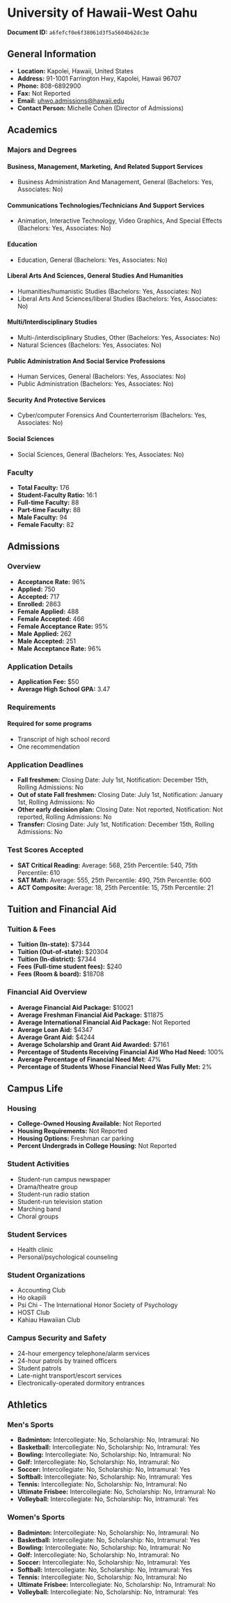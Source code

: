 # University of Hawaii-West Oahu

**Document ID:** `a6fefcf0e6f38061d3f5a5604b62dc3e`

## General Information

- **Location:** Kapolei, Hawaii, United States
- **Address:** 91-1001 Farrington Hwy, Kapolei, Hawaii 96707
- **Phone:** 808-6892900
- **Fax:** Not Reported
- **Email:** uhwo.admissions@hawaii.edu
- **Contact Person:** Michelle Cohen (Director of Admissions)

## Academics

### Majors and Degrees

#### Business, Management, Marketing, And Related Support Services

- Business Administration And Management, General (Bachelors: Yes, Associates: No)

#### Communications Technologies/Technicians And Support Services

- Animation, Interactive Technology, Video Graphics, And Special Effects (Bachelors: Yes, Associates: No)

#### Education

- Education, General (Bachelors: Yes, Associates: No)

#### Liberal Arts And Sciences, General Studies And Humanities

- Humanities/humanistic Studies (Bachelors: Yes, Associates: No)
- Liberal Arts And Sciences/liberal Studies (Bachelors: Yes, Associates: No)

#### Multi/Interdisciplinary Studies

- Multi-/interdisciplinary Studies, Other (Bachelors: Yes, Associates: No)
- Natural Sciences (Bachelors: Yes, Associates: No)

#### Public Administration And Social Service Professions

- Human Services, General (Bachelors: Yes, Associates: No)
- Public Administration (Bachelors: Yes, Associates: No)

#### Security And Protective Services

- Cyber/computer Forensics And Counterterrorism (Bachelors: Yes, Associates: No)

#### Social Sciences

- Social Sciences, General (Bachelors: Yes, Associates: No)

### Faculty

- **Total Faculty:** 176
- **Student-Faculty Ratio:** 16:1
- **Full-time Faculty:** 88
- **Part-time Faculty:** 88
- **Male Faculty:** 94
- **Female Faculty:** 82

## Admissions

### Overview

- **Acceptance Rate:** 96%
- **Applied:** 750
- **Accepted:** 717
- **Enrolled:** 2863
- **Female Applied:** 488
- **Female Accepted:** 466
- **Female Acceptance Rate:** 95%
- **Male Applied:** 262
- **Male Accepted:** 251
- **Male Acceptance Rate:** 96%

### Application Details

- **Application Fee:** $50
- **Average High School GPA:** 3.47

### Requirements

#### Required for some programs

- Transcript of high school record
- One recommendation

### Application Deadlines

- **Fall freshmen:** Closing Date: July 1st, Notification: December 15th, Rolling Admissions: No
- **Out of state Fall freshmen:** Closing Date: July 1st, Notification: January 1st, Rolling Admissions: No
- **Other early decision plan:** Closing Date: Not reported, Notification: Not reported, Rolling Admissions: No
- **Transfer:** Closing Date: July 1st, Notification: December 15th, Rolling Admissions: No

### Test Scores Accepted

- **SAT Critical Reading:** Average: 568, 25th Percentile: 540, 75th Percentile: 610
- **SAT Math:** Average: 555, 25th Percentile: 490, 75th Percentile: 600
- **ACT Composite:** Average: 18, 25th Percentile: 15, 75th Percentile: 21

## Tuition and Financial Aid

### Tuition & Fees

- **Tuition (In-state):** $7344
- **Tuition (Out-of-state):** $20304
- **Tuition (In-district):** $7344
- **Fees (Full-time student fees):** $240
- **Fees (Room & board):** $18708

### Financial Aid Overview

- **Average Financial Aid Package:** $10021
- **Average Freshman Financial Aid Package:** $11875
- **Average International Financial Aid Package:** Not Reported
- **Average Loan Aid:** $4347
- **Average Grant Aid:** $4244
- **Average Scholarship and Grant Aid Awarded:** $7161
- **Percentage of Students Receiving Financial Aid Who Had Need:** 100%
- **Average Percentage of Financial Need Met:** 47%
- **Percentage of Students Whose Financial Need Was Fully Met:** 2%

## Campus Life

### Housing

- **College-Owned Housing Available:** Not Reported
- **Housing Requirements:** Not Reported
- **Housing Options:** Freshman car parking
- **Percent Undergrads in College Housing:** Not Reported

### Student Activities

- Student-run campus newspaper
- Drama/theatre group
- Student-run radio station
- Student-run television station
- Marching band
- Choral groups

### Student Services

- Health clinic
- Personal/psychological counseling

### Student Organizations

- Accounting Club
- Ho okapili
- Psi Chi - The International Honor Society of Psychology
- HOST Club
- Kahiau Hawaiian Club

### Campus Security and Safety

- 24-hour emergency telephone/alarm services
- 24-hour patrols by trained officers
- Student patrols
- Late-night transport/escort services
- Electronically-operated dormitory entrances

## Athletics

### Men's Sports

- **Badminton:** Intercollegiate: No, Scholarship: No, Intramural: No
- **Basketball:** Intercollegiate: No, Scholarship: No, Intramural: Yes
- **Bowling:** Intercollegiate: No, Scholarship: No, Intramural: No
- **Golf:** Intercollegiate: No, Scholarship: No, Intramural: No
- **Soccer:** Intercollegiate: No, Scholarship: No, Intramural: Yes
- **Softball:** Intercollegiate: No, Scholarship: No, Intramural: Yes
- **Tennis:** Intercollegiate: No, Scholarship: No, Intramural: No
- **Ultimate Frisbee:** Intercollegiate: No, Scholarship: No, Intramural: No
- **Volleyball:** Intercollegiate: No, Scholarship: No, Intramural: Yes

### Women's Sports

- **Badminton:** Intercollegiate: No, Scholarship: No, Intramural: No
- **Basketball:** Intercollegiate: No, Scholarship: No, Intramural: Yes
- **Bowling:** Intercollegiate: No, Scholarship: No, Intramural: No
- **Golf:** Intercollegiate: No, Scholarship: No, Intramural: No
- **Soccer:** Intercollegiate: No, Scholarship: No, Intramural: Yes
- **Softball:** Intercollegiate: No, Scholarship: No, Intramural: Yes
- **Tennis:** Intercollegiate: No, Scholarship: No, Intramural: No
- **Ultimate Frisbee:** Intercollegiate: No, Scholarship: No, Intramural: No
- **Volleyball:** Intercollegiate: No, Scholarship: No, Intramural: Yes
